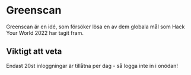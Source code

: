 # Greenscan

Greenscan är en idé, som försöker lösa en av dem globala mål som Hack Your World 2022 har tagit fram.

## Viktigt att veta

Endast 20st inloggningar är tillåtna per dag - så logga inte in i onödan!
